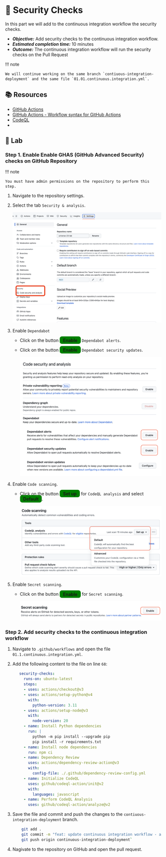 # :test_tube: Security Checks

In this part we will add to the continuous integration workflow the security checks.

- _**Objective:**_ Add security checks to the continuous integration workflow.
- _**Estimated completion time:**_ 10 minutes
- _**Outcome:**_ The continuous integration workflow will run the security checks on the Pull Request

!!! note

    We will continue working on the same branch `contiuous-integration-deployment` and the same file `01.01.continuous.integration.yml`.

## :books: Resources

- [GitHub Actions](https://docs.github.com/en/actions)
- [GitHub Actions - Workflow syntax for GitHub Actions](https://docs.github.com/en/actions/reference/workflow-syntax-for-github-actions)
- [CodeQL](https://docs.github.com/en/code-security/code-scanning/enabling-code-scanning/configuring-default-setup-for-code-scanning)
- 

## :pencil: Lab

### Step 1. Enable Enable GHAS (GitHub Advanced Security) checks on GitHub Repository

!!! note

    You must have admin permissions on the repository to perform this step.

1. Navigate to the repository settings.
2. Select the tab `Security & analysis`.

      ![GHAS](../../assets/img/compliance-1.png)

3. Enable `Dependabot`

   - Click on the button <span style="background-color: green; font-weight: bold; padding: 0.25em 0.75em; border-radius: 0.5em">Enable</span> `Dependabot alerts`.
   - Click on the button <span style="background-color: green; font-weight: bold; padding: 0.25em 0.75em; border-radius: 0.5em">Enable</span> `Dependabot security updates`.

       ![GHAS](../../assets/img/compliance-2.png)

4. Enable `Code scanning`.

   - Click on the button <span style="background-color: green; font-weight: bold; padding: 0.25em 0.75em; border-radius: 0.5em">Set up</span> for `CodeQL analysis` and select <span style="background-color: green; font-weight: bold; padding: 0.25em 0.75em; border-radius: 0.5em">Default</span>.

      ![GHAS](../../assets/img/complianc-3_.png)

5. Enable `Secret scanning`.

   - Click on the button <span style="background-color: green; font-weight: bold; padding: 0.25em 0.75em; border-radius: 0.5em">Enable</span> for `Secret scanning`.

     ![GHAS](../../assets/img/complaince-4.png)

### Step 2. Add security checks to the continuous integration workflow

1. Navigate to `.github/workflows` and open the file `01.1.continuous.integration.yml`.
2. Add the following content to the file on line `68`:
  
   ``` yaml
      security-checks:
        runs-on: ubuntu-latest
        steps:
        - uses: actions/checkout@v3
        - uses: actions/setup-python@v4
          with:
            python-version: 3.11
        - uses: actions/setup-node@v3
          with:
            node-version: 20
        - name: Install Python dependencies
          run: |
            python -m pip install --upgrade pip
            pip install -r requirements.txt
        - name: Install node dependencies
          run: npm ci
        - name: Dependency Review
          uses: actions/dependency-review-action@v3
          with:
            config-file: ./.github/dependency-review-config.yml
        - name: Initialize CodeQL
          uses: github/codeql-action/init@v2
          with:
            languages: javascript
        - name: Perform CodeQL Analysis
          uses: github/codeql-action/analyze@v2
   ```

3. Save the file and commit and push the changes to the `contiuous-integration-deployment` branch.
   ``` bash
       git add .
       git commit -m "feat: update continuous integration workflow - add security checks step"`
       git push origin continuous-integration-deployment`
   ```

4. Nagivate to the repository on GitHub and open the pull request.
